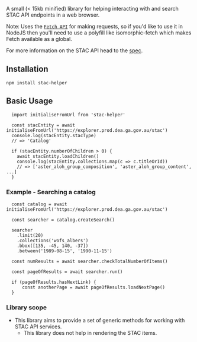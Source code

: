 A small (< 15kb minified) library for helping interacting with and search STAC API endpoints in a web browser. 

Note: Uses the [`Fetch API`](https://developer.mozilla.org/en-US/docs/Web/API/Fetch_API/Using_Fetch) for making requests, so if you'd like to use it in NodeJS then you'll need to use a polyfill like isomorphic-fetch which makes Fetch available as a global.

For more information on the STAC API head to the [spec](https://github.com/radiantearth/stac-api-spec).



## Installation
````
npm install stac-helper
````

## Basic Usage
````
  import initialiseFromUrl from 'stac-helper'

  const stacEntity = await initialiseFromUrl('https://explorer.prod.dea.ga.gov.au/stac')
  console.log(stacEntity.stacType) 
  // => 'Catalog'

  if (stacEntity.numberOfChildren > 0) {
    await stacEntity.loadChildren()
    console.log(stacEntity.collections.map(c => c.titleOrId))
    // => ['aster_aloh_group_composition', 'aster_aloh_group_content', ...]
  }

````

### Example - Searching a catalog 
````
  const catalog = await initialiseFromUrl('https://explorer.prod.dea.ga.gov.au/stac')

  const searcher = catalog.createSearch()

  searcher
    .limit(20)
    .collections('wofs_albers')
    .bbox([135, -45, 140, -37])
    .between('1989-08-15', '1990-11-15')

  const numResults = await searcher.checkTotalNumberOfItems()
  
  const pageOfResults = await searcher.run()
  
  if (pageOfResults.hasNextLink) {
      const anotherPage = await pageOfResults.loadNextPage()
  }
````



### Library scope 
- This library aims to provide a set of generic methods for working with STAC API services.
  - This library does not help in rendering the STAC items.
